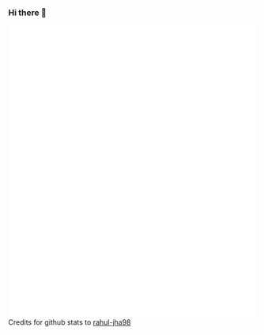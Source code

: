 ### Hi there 👋

<img align="left" src="https://github.com/enzoc17/github-stats-transparent/blob/output/generated/languages.svg"/>
<img src="https://github.com/enzoc17/github-stats-transparent/blob/output/generated/overview.svg"/>

<br>
Credits for github stats to <a href='https://github.com/rahul-jha98'>rahul-jha98</a>
</div>
<br>

<!--
**enzoc17/enzoc17** is a ✨ _special_ ✨ repository because its `README.md` (this file) appears on your GitHub profile.

Here are some ideas to get you started:

- 🔭 I’m currently working on ...
- 🌱 I’m currently learning ...
- 👯 I’m looking to collaborate on ...
- 🤔 I’m looking for help with ...
- 💬 Ask me about ...
- 📫 How to reach me: ...
- 😄 Pronouns: ...
- ⚡ Fun fact: ...
-->
